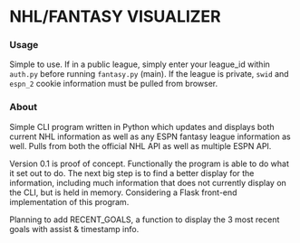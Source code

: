 # NHL/FANTASY VISUALIZER

### Usage
Simple to use. If in a public league, simply enter your league_id within `auth.py` before running `fantasy.py` (main). If the league is private, `swid` and `espn_2` cookie information must be pulled from browser. 

### About
Simple CLI program written in Python which updates and displays both current NHL information as well as any ESPN fantasy league information as well. Pulls from both the official NHL API as well as multiple ESPN API. 

Version 0.1 is proof of concept. Functionally the program is able to do what it set out to do. The next big step is to find a better display for the information, including much information that does not currently display on the CLI, but is held in memory. Considering a Flask front-end implementation of this program.  

Planning to add RECENT_GOALS, a function to display the 3 most recent goals with assist & timestamp info.

